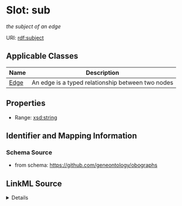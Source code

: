 # Slot: sub
_the subject of an edge_


URI: [rdf:subject](http://www.w3.org/1999/02/22-rdf-syntax-ns#subject)



<!-- no inheritance hierarchy -->




## Applicable Classes

| Name | Description |
| --- | --- |
[Edge](Edge.md) | An edge is a typed relationship between two nodes






## Properties

* Range: [xsd:string](http://www.w3.org/2001/XMLSchema#string)







## Identifier and Mapping Information







### Schema Source


* from schema: https://github.com/geneontology/obographs




## LinkML Source

<details>
```yaml
name: sub
description: the subject of an edge
from_schema: https://github.com/geneontology/obographs
rank: 1000
slot_uri: rdf:subject
alias: sub
domain_of:
- Edge
range: string

```
</details>